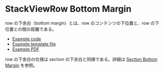 # StackViewRow Bottom Margin

row の下余白（bottom margin）とは、row のコンテンツの下位置と、row の下位置との間の距離である。

- [Example code](test_section_report_stack_view_row_bottom_margin.rb)
- [Example template file](template.tlf)
- [Example PDF](expect.pdf)

row の下余白の仕様は section の下余白と同様である。詳細は [Section Bottom Margin](../section_report_section_bottom_margin/README.md) を参照。
